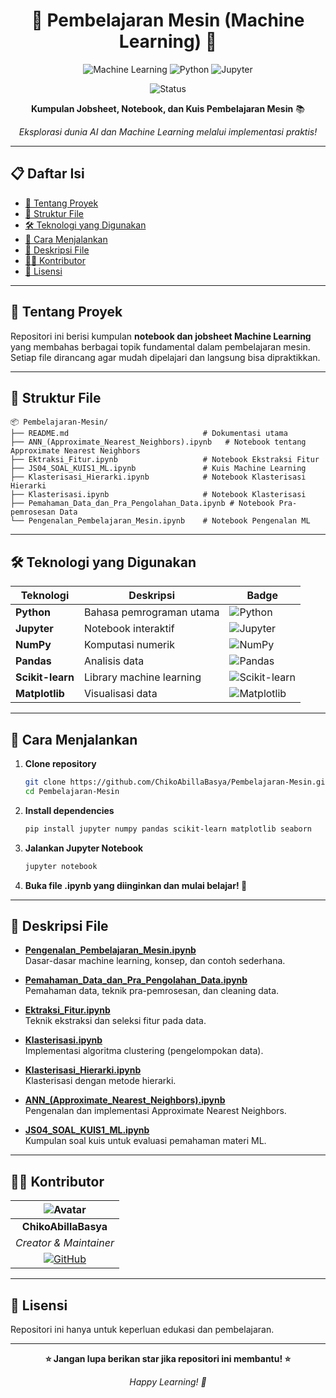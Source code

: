 <div align="center">

# 🤖 Pembelajaran Mesin (Machine Learning) 🚀

![Machine Learning](https://img.shields.io/badge/Machine%20Learning-Expert-brightgreen?style=for-the-badge&logo=tensorflow&logoColor=white)
![Python](https://img.shields.io/badge/Python-3.8+-blue?style=for-the-badge&logo=python&logoColor=white)
![Jupyter](https://img.shields.io/badge/Jupyter-Notebook-orange?style=for-the-badge&logo=jupyter&logoColor=white)

![Status](https://img.shields.io/badge/Status-Active-success?style=for-the-badge")

**Kumpulan Jobsheet, Notebook, dan Kuis Pembelajaran Mesin** 📚

*Eksplorasi dunia AI dan Machine Learning melalui implementasi praktis!*

</div>

---

## 📋 Daftar Isi

- [🎯 Tentang Proyek](#-tentang-proyek)
- [📂 Struktur File](#-struktur-file)
- [🛠️ Teknologi yang Digunakan](#-teknologi-yang-digunakan)
- [🚀 Cara Menjalankan](#-cara-menjalankan)
- [📖 Deskripsi File](#-deskripsi-file)
- [👨‍💻 Kontributor](#-kontributor)
- [📝 Lisensi](#-lisensi)

---

## 🎯 Tentang Proyek

Repositori ini berisi kumpulan **notebook dan jobsheet Machine Learning** yang membahas berbagai topik fundamental dalam pembelajaran mesin. Setiap file dirancang agar mudah dipelajari dan langsung bisa dipraktikkan.

---

## 📂 Struktur File

```
📦 Pembelajaran-Mesin/
├── README.md                              # Dokumentasi utama
├── ANN_(Approximate_Nearest_Neighbors).ipynb   # Notebook tentang Approximate Nearest Neighbors
├── Ektraksi_Fitur.ipynb                   # Notebook Ekstraksi Fitur
├── JS04_SOAL_KUIS1_ML.ipynb               # Kuis Machine Learning
├── Klasterisasi_Hierarki.ipynb            # Notebook Klasterisasi Hierarki
├── Klasterisasi.ipynb                     # Notebook Klasterisasi
├── Pemahaman_Data_dan_Pra_Pengolahan_Data.ipynb # Notebook Pra-pemrosesan Data
└── Pengenalan_Pembelajaran_Mesin.ipynb    # Notebook Pengenalan ML
```

---

## 🛠️ Teknologi yang Digunakan

<div align="center">

| Teknologi         | Deskripsi                        | Badge |
|-------------------|----------------------------------|-------|
| **Python**        | Bahasa pemrograman utama         | ![Python](https://img.shields.io/badge/Python-FFD43B?style=flat&logo=python&logoColor=blue) |
| **Jupyter**       | Notebook interaktif              | ![Jupyter](https://img.shields.io/badge/Jupyter-F37626?style=flat&logo=jupyter&logoColor=white) |
| **NumPy**         | Komputasi numerik                | ![NumPy](https://img.shields.io/badge/NumPy-013243?style=flat&logo=numpy&logoColor=white) |
| **Pandas**        | Analisis data                    | ![Pandas](https://img.shields.io/badge/Pandas-150458?style=flat&logo=pandas&logoColor=white) |
| **Scikit-learn**  | Library machine learning         | ![Scikit-learn](https://img.shields.io/badge/Scikit--learn-F7931E?style=flat&logo=scikit-learn&logoColor=white) |
| **Matplotlib**    | Visualisasi data                 | ![Matplotlib](https://img.shields.io/badge/Matplotlib-11557c?style=flat) |

</div>

---

## 🚀 Cara Menjalankan

1. **Clone repository**
   ```bash
   git clone https://github.com/ChikoAbillaBasya/Pembelajaran-Mesin.git
   cd Pembelajaran-Mesin
   ```

2. **Install dependencies**
   ```bash
   pip install jupyter numpy pandas scikit-learn matplotlib seaborn
   ```

3. **Jalankan Jupyter Notebook**
   ```bash
   jupyter notebook
   ```

4. **Buka file .ipynb yang diinginkan dan mulai belajar! 🎉**

---

## 📖 Deskripsi File

- **[Pengenalan_Pembelajaran_Mesin.ipynb](Pengenalan_Pembelajaran_Mesin.ipynb)**  
  Dasar-dasar machine learning, konsep, dan contoh sederhana.

- **[Pemahaman_Data_dan_Pra_Pengolahan_Data.ipynb](Pemahaman_Data_dan_Pra_Pengolahan_Data.ipynb)**  
  Pemahaman data, teknik pra-pemrosesan, dan cleaning data.

- **[Ektraksi_Fitur.ipynb](Ektraksi_Fitur.ipynb)**  
  Teknik ekstraksi dan seleksi fitur pada data.

- **[Klasterisasi.ipynb](Klasterisasi.ipynb)**  
  Implementasi algoritma clustering (pengelompokan data).

- **[Klasterisasi_Hierarki.ipynb](Klasterisasi_Hierarki.ipynb)**  
  Klasterisasi dengan metode hierarki.

- **[ANN_(Approximate_Nearest_Neighbors).ipynb](ANN_(Approximate_Nearest_Neighbors).ipynb)**  
  Pengenalan dan implementasi Approximate Nearest Neighbors.

- **[JS04_SOAL_KUIS1_ML.ipynb](JS04_SOAL_KUIS1_ML.ipynb)**  
  Kumpulan soal kuis untuk evaluasi pemahaman materi ML.

---

## 👨‍💻 Kontributor

<div align="center">

| ![Avatar](https://github.com/ChikoAbillaBasya.png?size=100) |
|:---:|
| **ChikoAbillaBasya** |
| *Creator & Maintainer* |
| [![GitHub](https://img.shields.io/badge/GitHub-181717?style=flat&logo=github&logoColor=white)](https://github.com/ChikoAbillaBasya) |

</div>

---

## 📝 Lisensi

Repositori ini hanya untuk keperluan edukasi dan pembelajaran.

---

<div align="center">

**⭐ Jangan lupa berikan star jika repositori ini membantu! ⭐**

*Happy Learning! 🚀*

</div>
